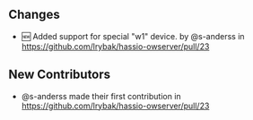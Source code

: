 ## Changes
- 🆕 Added support for special "w1" device. by @s-anderss in https://github.com/lrybak/hassio-owserver/pull/23

## New Contributors
- @s-anderss made their first contribution in https://github.com/lrybak/hassio-owserver/pull/23
